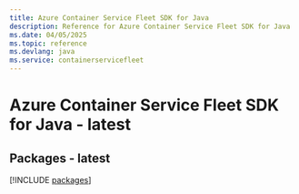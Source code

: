 ```yaml
---
title: Azure Container Service Fleet SDK for Java
description: Reference for Azure Container Service Fleet SDK for Java
ms.date: 04/05/2025
ms.topic: reference
ms.devlang: java
ms.service: containerservicefleet
---
```

# Azure Container Service Fleet SDK for Java - latest
## Packages - latest
[!INCLUDE [packages](container-service-fleet-index.md)]